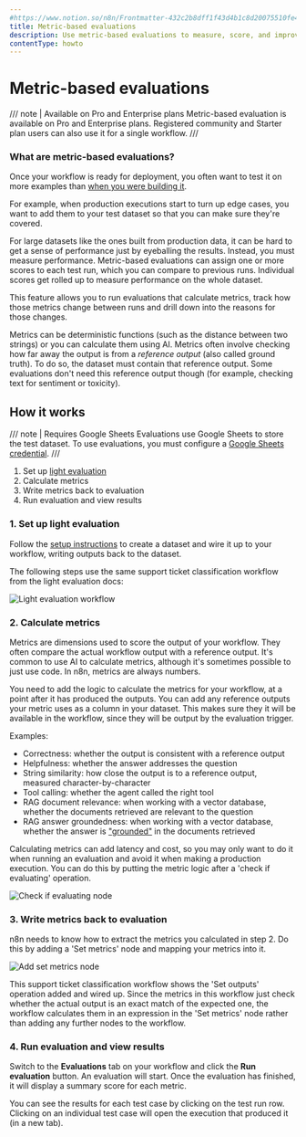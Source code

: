 ```yaml
---
#https://www.notion.so/n8n/Frontmatter-432c2b8dff1f43d4b1c8d20075510fe4
title: Metric-based evaluations
description: Use metric-based evaluations to measure, score, and improve production AI-based workflow performance over time.
contentType: howto
---
```


# Metric-based evaluations
<!-- vale from-microsoft.HeadingPunctuation = NO -->

/// note | Available on Pro and Enterprise plans
Metric-based evaluation is available on Pro and Enterprise plans. Registered community and Starter plan users can also use it for a single workflow.
///

### What are metric-based evaluations?

Once your workflow is ready for deployment, you often want to test it on more examples than [when you were building it](/advanced-ai/evaluations/light-evaluations.md).

For example, when production executions start to turn up edge cases, you want to add them to your test dataset so that you can make sure they're covered.

For large datasets like the ones built from production data, it can be hard to get a sense of performance just by eyeballing the results. Instead, you must measure performance. Metric-based evaluations can assign one or more scores to each test run, which you can compare to previous runs. Individual scores get rolled up to measure performance on the whole dataset. 

This feature allows you to run evaluations that calculate metrics, track how those metrics change between runs and drill down into the reasons for those changes.

Metrics can be deterministic functions (such as the distance between two strings) or you can calculate them using AI. Metrics often involve checking how far away the output is from a *reference output* (also called ground truth). To do so, the dataset must contain that reference output. Some evaluations don't need this reference output though (for example, checking text for sentiment or toxicity).

## How it works

/// note | Requires Google Sheets
Evaluations use Google Sheets to store the test dataset. To use evaluations, you must configure a [Google Sheets credential](/integrations/builtin/credentials/google/index.md).
///

1. Set up [light evaluation](/advanced-ai/evaluations/light-evaluations.md)
2. Calculate metrics
3. Write metrics back to evaluation
4. Run evaluation and view results

### 1. Set up light evaluation

Follow the [setup instructions](/advanced-ai/evaluations/light-evaluations.md) to create a dataset and wire it up to your workflow, writing outputs back to the dataset.

The following steps use the same support ticket classification workflow from the light evaluation docs:

![Light evaluation workflow](/_images/advanced-ai/evaluations/light-evaluation-workflow.png)

### 2. Calculate metrics

Metrics are dimensions used to score the output of your workflow. They often compare the actual workflow output with a reference output. It's common to use AI to calculate metrics, although it's sometimes possible to just use code. In n8n, metrics are always numbers.

You need to add the logic to calculate the metrics for your workflow, at a point after it has produced the outputs. You can add any reference outputs your metric uses as a column in your dataset. This makes sure they it will be available in the workflow, since they will be output by the evaluation trigger.

Examples:

* Correctness: whether the output is consistent with a reference output
* Helpfulness: whether the answer addresses the question
* String similarity: how close the output is to a reference output, measured character-by-character
* Tool calling: whether the agent called the right tool
* RAG document relevance: when working with a vector database, whether the documents retrieved are relevant to the question
* RAG answer groundedness: when working with a vector database, whether the answer is ["grounded"](https://www.deepset.ai/blog/rag-llm-evaluation-groundedness) in the documents retrieved

Calculating metrics can add latency and cost, so you may only want to do it when running an evaluation and avoid it when making a production execution. You can do this by putting the metric logic after a 'check if evaluating' operation.

![Check if evaluating node](/_images/advanced-ai/evaluations/check-if-evaluating.png)

### 3. Write metrics back to evaluation

n8n needs to know how to extract the metrics you calculated in step 2. Do this by adding a 'Set metrics' node and mapping your metrics into it.

![Add set metrics node](/_images/advanced-ai/evaluations/add-set-metrics.png)

This support ticket classification workflow shows the 'Set outputs' operation added and wired up. Since the metrics in this workflow just check whether the actual output is an exact match of the expected one, the workflow calculates them in an expression in the 'Set metrics' node rather than adding any further nodes to the workflow.

### 4. Run evaluation and view results

Switch to the **Evaluations** tab on your workflow and click the **Run evaluation** button. An evaluation will start. Once the evaluation has finished, it will display a summary score for each metric.

You can see the results for each test case by clicking on the test run row. Clicking on an individual test case will open the execution that produced it (in a new tab).
